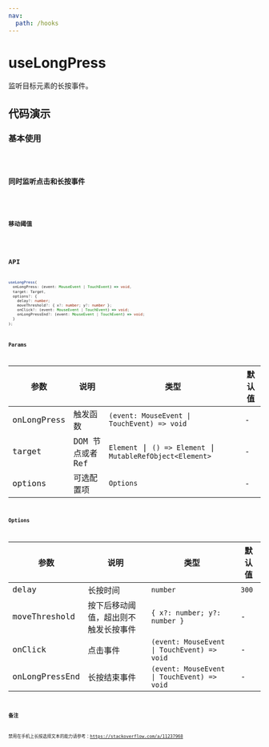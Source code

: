 ```yaml
---
nav:
  path: /hooks
---
```


# useLongPress

监听目标元素的长按事件。

## 代码演示

### 基本使用

<code src="./demo/demo1.tsx"/>

### 同时监听点击和长按事件

<code src="./demo/demo2.tsx"/>

### 移动阈值

<code src="./demo/demo3.tsx"/>

## API

```typescript
useLongPress(
  onLongPress: (event: MouseEvent | TouchEvent) => void,
  target: Target,
  options?: {
    delay?: number;
    moveThreshold?: { x?: number; y?: number };
    onClick?: (event: MouseEvent | TouchEvent) => void;
    onLongPressEnd?: (event: MouseEvent | TouchEvent) => void;
  }
);
```

### Params

| 参数        | 说明             | 类型                                                        | 默认值 |
|-------------|------------------|-------------------------------------------------------------|--------|
| onLongPress | 触发函数         | `(event: MouseEvent \| TouchEvent) => void`                 | -      |
| target      | DOM 节点或者 Ref | `Element` \| `() => Element` \| `MutableRefObject<Element>` | -      |
| options     | 可选配置项       | `Options`                                                   | -      |

### Options
| 参数    | 说明     | 类型      | 默认值 |
|---------|----------|-----------|--------|
| delay   | 长按时间 | `number`  | `300` |
| moveThreshold   | 按下后移动阈值，超出则不触发长按事件 | `{ x?: number; y?: number }`  | - |
| onClick | 点击事件 | `(event: MouseEvent \| TouchEvent) => void` | - |
| onLongPressEnd | 长按结束事件 | `(event: MouseEvent \| TouchEvent) => void` | - |

### 备注

禁用在手机上长按选择文本的能力请参考：https://stackoverflow.com/a/11237968
